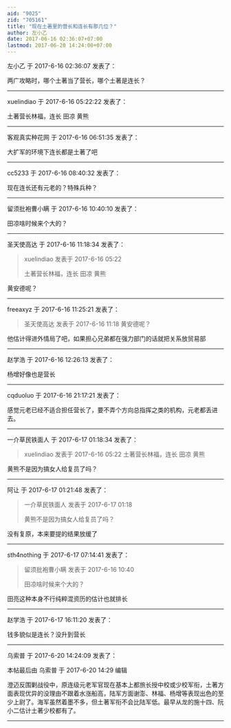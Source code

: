```yaml
---
aid: "9025"
zid: "705161"
title: "现在土著里的营长和连长有那几位？"
author: 左小乙
date: 2017-06-16 02:36:07+07:00
lastmod: 2017-06-20 14:24:00+07:00
---
```


左小乙 于 2017-6-16 02:36:07 发表了：

两广攻略时，哪个土著当了营长，哪个土著是连长？

---

xuelindiao 于 2017-6-16 05:22:22 发表了：

土著营长林福，连长 田凉 黄熊

---

客观真实种花网 于 2017-6-16 06:51:35 发表了：

大扩军的环境下连长都是土著了吧

---

cc5233 于 2017-6-16 08:40:32 发表了：

现在连长还有元老的？特殊兵种？

---

留须批袍曹小瞒 于 2017-6-16 10:40:10 发表了：

田凉啥时候来个大的？

---

圣天使高达 于 2017-6-16 11:18:34 发表了：

> xuelindiao 发表于 2017-6-16 05:22
>
> 土著营长林福，连长 田凉 黄熊

黄安德呢？

---

freeaxyz 于 2017-6-16 11:25:21 发表了：

> 圣天使高达 发表于 2017-6-16 11:18 黄安德呢？

他估计得进外情局了吧，如果担心兄弟都在强力部门的话就把关系放贸易部

---

赵学浩 于 2017-6-16 12:26:13 发表了：

杨增好像也是营长

---

cqduoluo 于 2017-6-16 21:17:21 发表了：

感觉元老已经不适合担任营长了，要不弄个方向总指挥之类的机构，元老都丢进去。

---

一介草民铁面人 于 2017-6-17 01:18:34 发表了：

> xuelindiao 发表于 2017-6-16 05:22 土著营长林福，连长 田凉 黄熊

黄熊不是因为搞女人给复员了吗？

---

阿让 于 2017-6-17 01:21:48 发表了：

> 一介草民铁面人 发表于 2017-6-17 01:18
>
> 黄熊不是因为搞女人给复员了吗？

没有复原，本来要提的结果放缓了

---

sth4nothing 于 2017-6-17 07:14:41 发表了：

> 留须批袍曹小瞒 发表于 2017-6-16 10:40
>
> 田凉啥时候来个大的？

田亮这种本身不行纯粹混资历的估计也就排长

---

赵学浩 于 2017-6-17 16:11:20 发表了：

钱多貌似是连长？没升到营长

---

乌索普 于 2017-6-20 14:24:09 发表了：

本帖最后由 乌索普 于 2017-6-20 14:29 编辑

澄迈反围剿战役中，原连级元老军官现在基本上都旅长授中校或少校军衔，土著方面表现优异的没理由不跟着水涨船高，陆军方面谢澎、林福、杨增等表现出色的至少上尉了。海军虽然着墨不多，但土著军衔不会比陆军低。最早从龙的施十四、阮小二估计土著少校都有了。

---
